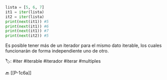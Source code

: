 ```python title:multiIter.py
lista = [5, 6, 7]
it1 = iter(lista)
it2 = iter(lista)
print(next(it1)) #5
print(next(it1)) #6
print(next(it1)) #7
print(next(it2)) #5
```

Es posible tener más de un iterador para el mismo dato iterable, los cuales funcionarán de forma independiente uno de otro.

🏷️: #iter #iterable #iterador #iterar #multiples

🔙 [[P-1c6a]]